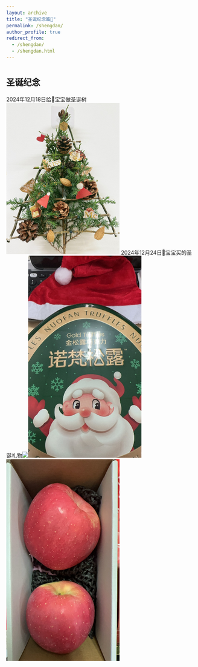 ```yaml
---
layout: archive
title: "圣诞纪念篇💏"
permalink: /shengdan/
author_profile: true
redirect_from:
  - /shengdan/
  - /shengdan.html
---
```


<span style="font-size: 0.8em;">圣诞纪念</span>
======
2024年12月18日给🥣宝宝做圣诞树<img src="../images/20241218.jpg" width = 300 height = "auto">
2024年12月24日🥣宝宝买的圣诞礼物<img src="../images/20241224.jpg" width = 300 height = "auto"><img src="../images/20241224-1.jpg" width = 300 height = "auto"><img src="../images/20241224-2.jpg" width = 300 height = "auto">

